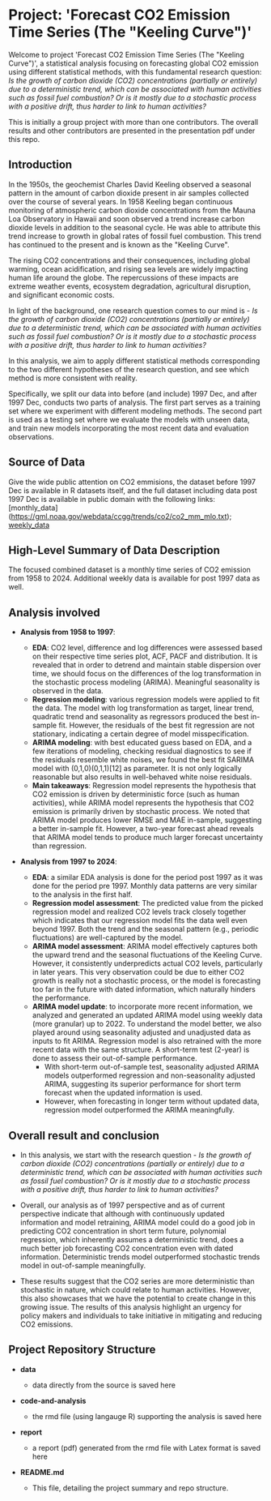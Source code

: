 # Project: 'Forecast CO2 Emission Time Series (The "Keeling Curve")'

Welcome to project 'Forecast CO2 Emission Time Series (The "Keeling Curve")', a statistical analysis focusing on forecasting global CO2 emission using different statistical methods, with this fundamental research question: 
*Is the growth of carbon dioxide (CO2) concentrations (partially or entirely) due to a deterministic trend, which can be associated with human activities such as fossil fuel combustion? Or is it mostly due to a stochastic process with a positive drift, thus harder to link to human activities?* 

This is initially a group project with more than one contributors. The overall results and other contributors are presented in the presentation pdf under this repo.

## Introduction

In the 1950s, the geochemist Charles David Keeling observed a seasonal pattern in the amount of carbon dioxide present in air samples collected over the course of several years. In 1958 Keeling began continuous monitoring of atmospheric carbon dioxide concentrations from the Mauna Loa Observatory in Hawaii and soon observed a trend increase carbon dioxide levels in addition to the seasonal cycle. He was able to attribute this trend increase to growth in global rates of fossil fuel combustion. This trend has continued to the present and is known as the "Keeling Curve".

The rising CO2 concentrations and their consequences, including global warming, ocean acidification, and rising sea levels are widely impacting human life around the globe. The repercussions of these impacts are extreme weather events, ecosystem degradation, agricultural disruption, and significant economic costs.

In light of the background, one research question comes to our mind is - *Is the growth of carbon dioxide (CO2) concentrations (partially or entirely) due to a deterministic trend, which can be associated with human activities such as fossil fuel combustion? Or is it mostly due to a stochastic process with a positive drift, thus harder to link to human activities?* 

In this analysis, we aim to apply different statistical methods corresponding to the two different hypotheses of the research question, and see which method is more consistent with reality.

Specifically, we split our data into before (and include) 1997 Dec, and after 1997 Dec, conducts two parts of analysis. The first part serves as a training set where we experiment with different modeling methods. The second part is used as a testing set where we evaluate the models with unseen data, and train new models incorporating the most recent data and evaluation observations. 


## Source of Data

Give the wide public attention on CO2 emmisions, the dataset before 1997 Dec is available in R datasets itself, and the full dataset including data post 1997 Dec is available in public domain with the following links: [monthly_data] (https://gml.noaa.gov/webdata/ccgg/trends/co2/co2_mm_mlo.txt); [weekly_data](https://gml.noaa.gov/webdata/ccgg/trends/co2/co2_weekly_mlo.txt)

## High-Level Summary of Data Description

The focused combined dataset is a monthly time series of CO2 emission from 1958 to 2024. Additional weekly data is available for post 1997 data as well. 

## Analysis involved

- **Analysis from 1958 to 1997**:
  - **EDA**: CO2 level, difference and log differences were assessed based on their respective time series plot, ACF, PACF and distribution. It is revealed that in order to detrend and maintain stable dispersion over time, we should focus on the differences of the log transformation in the stochastic process modeling (ARIMA). Meaningful seasonality is observed in the data.
  - **Regression modeling**: various regression models were applied to fit the data. The model with log transformation as target, linear trend, quadratic trend and seasonality as regressors produced the best in-sample fit. However, the residuals of the best fit regression are not stationary, indicating a certain degree of model misspecification.
  - **ARIMA modeling**: with best educated guess based on EDA, and a few iterations of modeling, checking residual diagnostics to see if the residuals resemble white noises, we found the best fit SARIMA model with (0,1,0)(0,1,1)[12] as parameter. It is not only logically reasonable but also results in well-behaved white noise residuals.
  - **Main takeaways**: Regression model represents the hypothesis that CO2 emission is driven by deterministic force (such as human activities), while ARIMA model represents the hypothesis that CO2 emission is primarily driven by stochastic process. We noted that ARIMA model produces lower RMSE and MAE in-sample, suggesting a better in-sample fit. However, a two-year forecast ahead reveals that ARIMA model tends to produce much larger forecast uncertainty than regression.

- **Analysis from 1997 to 2024**:
  - **EDA**: a similar EDA analysis is done for the period post 1997 as it was done for the period pre 1997. Monthly data patterns are very similar to the analysis in the first half.
  - **Regression model assessment**: The predicted value from the picked regression model and realized CO2 levels track closely together which indicates that our regression model fits the data well even beyond 1997. Both the trend and the seasonal
 pattern (e.g., periodic fluctuations) are well-captured by the model.
  - **ARIMA model assessment**: ARIMA model effectively captures both the upward trend and the seasonal fluctuations of the Keeling Curve. However, it consistently underpredicts actual CO2 levels, particularly in later years. This very observation could be due to either CO2 growth is really
 not a stochastic process, or the model is forecasting too far in the future with dated information, which naturally hinders the performance.
  - **ARIMA model update**: to incorporate more recent information, we analyzed and generated an updated ARIMA model using weekly data (more granular) up to 2022. To understand the model better, we also played around using seasonality adjusted and unadjusted data as inputs to fit ARIMA. Regression model is also retrained with the more recent data with the same structure. A short-term test (2-year) is done to assess their out-of-sample performance.
    - With short-term out-of-sample test, seasonality adjusted ARIMA models outperformed regression and non-seasonality adjusted ARIMA, suggesting its superior performance for short term forecast when the updated information is used. 
    - However, when forecasting in longer term without updated data, regression model outperformed the ARIMA meaningfully.
  

## Overall result and conclusion

- In this analysis, we start with the research question - *Is the growth of carbon dioxide (CO2) concentrations (partially or entirely) due to a deterministic trend, which can be associated with human activities such as fossil fuel combustion? Or is it mostly due to a stochastic process with a positive drift, thus harder to link to human activities?* 

- Overall, our analysis as of 1997 perspective and as of current perspective indicate that although with continuously updated information and model retraining, ARIMA model could do a good job in predicting CO2 concentration in short term future, polynomial regression, which inherently assumes a deterministic trend, does a much better job forecasting CO2 concentration even with dated information. Deterministic trends model outperformed stochastic trends model in out-of-sample meaningfully. 

- These results suggest that the CO2 series are more deterministic than stochastic in nature, which could relate to human activities. However, this also showcases that we have the potential to create change in this growing issue. The results of this analysis highlight an urgency for policy makers and individuals to take initiative in mitigating and reducing CO2 emissions.

## Project Repository Structure

- **data**
  - data directly from the source is saved here

- **code-and-analysis**
  - the rmd file (using langauge R) supporting the analysis is saved here 

- **report**
  - a report (pdf) generated from the rmd file with Latex format is saved here

- **README.md**
  - This file, detailing the project summary and repo structure.
